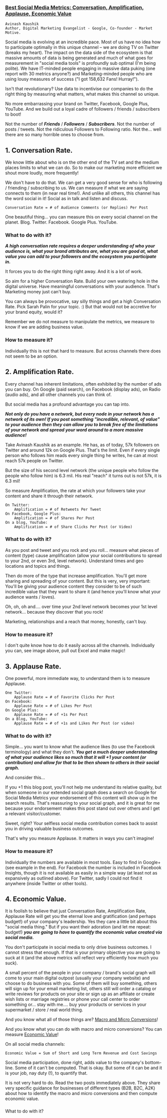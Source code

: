 ### [Best Social Media Metrics: Conversation, Amplification, Applause, Economic Value](https://www.kaushik.net/avinash/best-social-media-metrics-conversation-amplification-applause-economic-value/)
```
Avinash Kaushik
Author, Digital Marketing Evangelist - Google, Co-founder - Market Motive.
```
Social media is evolving at an incredible pace. Most of us have no idea how to participate optimally in this unique channel – we are doing TV on Twitter (breaks my heart). The impact on the data side of the ecosystem is that massive amounts of data is being generated and much of what goes for measurement in "social media tools" is profoundly sub optimal (I'm being polite). We have IT-minded people engaging in massive data puking (one report with 30 metrics anyone?) and Marketing-minded people who are using lousy measures of success ("I got 158,632 Fans! Hurray!").

Isn't that revolutionary? Use data to incentivise our companies to do the right thing by measuring what matters, what makes this channel so unique.

No more embarrassing your brand on Twitter, Facebook, Google Plus, YouTube. And we build out a loyal cadre of followers / friends / subscribers to boot!

Not the number of ___Friends___ / ___Followers___ / ___Subscribers___. Not the number of posts / tweets. Not the ridiculous Followers to Following ratio. Not the… well there are so many horrible ones to choose from.

## 1. Conversation Rate.
We know little about who is on the other end of the TV set and the medium places limits to what we can do. So to make our marketing more efficient we shout more loudly, more frequently!

We don't have to do that. We can get a very good sense for who is following / friending / subscribing to us. We can measure if what we are saying connects to them (in near real time!). And unlike all others, this channel has the word social in it! Social as in talk and listen and discuss.
```
Conversation Rate = # of Audience Comments (or Replies) Per Post
```
One beautiful thing… you can measure this on every social channel on the planet. Blog. Twitter. Facebook. Google Plus. YouTube.
### What to do with it?
___A high conversation rate requires a deeper understanding of who your audience is, what your brand attributes are, what you are good at, what value you can add to your followers and the ecosystem you participate in.___

It forces you to do the right thing right away. And it is a lot of work.

So aim for a higher Conversation Rate. Build your own watering hole in the digital universe. Have meaningful conversations with your audience. That's Marketing money just can't buy.

You can always be provocative, say silly things and get a high Conversation Rate. Pick Sarah Palin for your topic. :) But that would not be accretive for your brand equity, would it?

Remember we do not measure to manipulate the metrics, we measure to know if we are adding business value.
### How to measure it?
Individually this is not that hard to measure. But across channels there does not seem to be an option.

## 2. Amplification Rate.
Every channel has inherent limitations, often exhibited by the number of ads you can buy. On Google (paid search), on Facebook (display ads), on Radio (audio ads), and all other channels you can think of.

But social media has a profound advantage you can tap into.

___Not only do you have a network, but every node in your network has a network of its own! If you post something "incredible, relevant, of value" to your audience then they can allow you to break free of the limitations of your network and spread your word around to a more massive audience!___

Take Avinash Kaushik as an example. He has, as of today, 57k followers on Twitter and around 12k on Google Plus. That's the limit. Even if every single person who follows him reads every single thing he writes, he can at most reach 57k people on Twitter.

But the size of his second level network (the unique people who follow the people who follow him) is 6.3 mil. His real "reach" it turns out is not 57k, it is 6.3 mil!

So measure Amplification, the rate at which your followers take your content and share it through their network.

```
On Twitter:
    Amplification = # of Retweets Per Tweet
On Facebook, Google Plus:
    Amplification = # of Shares Per Post
On a blog, YouTube:
    Amplification = # of Share Clicks Per Post (or Video)
```
### What to do with it?
As you post and tweet and you rock and you roll… measure what pieces of content (type) cause amplification (allow your social contributions to spread to your 2nd, or even 3rd, level network). Understand times and geo locations and topics and things.

Then do more of the type that increase amplification. You'll get more sharing and spreading of your content. But this is very, very important: You'll be giving your audience content they consider to be of such incredible value that they want to share it (and hence you'll know what your audience wants / loves).

Oh, oh, oh and…. over time your 2nd level network becomes your 1st level network… because they discover that you rock!

Marketing, relationships and a reach that money, honestly, can't buy.

### How to measure it?
I don't quite know how to do it easily across all the channels. Individually you can, see image above, pull out Excel and make magic!

## 3. Applause Rate.
One powerful, more immediate way, to understand them is to measure Applause.

```
One Twitter:
    Applause Rate = # of Favorite Clicks Per Post
On Facebook:
    Applause Rate = # of Likes Per Post
On Google Plus:
    Applause Rate = # of +1s Per Post
On a Blog, YouTube:
    Applause Rate = # of +1s and Likes Per Post (or video)
```

### What to do with it?
Simple… you want to know what the audience likes (to use the Facebook terminology) and what they don't. ___You get a much deeper understanding of what your audience likes so much that it will +1 your content (or contribution) and allow for that to be then shown to others in their social graph.___

And consider this…

If you +1 this blog post, you'll not help me understand its relative quality, but when someone in our extended social graph does a search on Google for Social Media Metrics your endorsement of this content will show up in the search results. That's reassuring to your social graph, and it is great for me because your endorsement makes this post stand out over others and I get a relevant visitor/customer.

Sweet, right? Your selfless social media contribution comes back to assist you in driving valuable business outcomes.

That's why you measure Applause. It matters in ways you can't imagine!
### How to measure it?
Individually the numbers are available in most tools. Easy to find in Google+ (see example in the end). For Facebook the number is included in Facebook Insights, though it is not available as easily in a simple way (at least not as expansively as outlined above). For Twitter, sadly I could not find it anywhere (inside Twitter or other tools).
## 4. Economic Value.
It is foolish to believe that just Conversation Rate, Amplification Rate, Applause Rate will get you the eternal love and gratification (and perhaps budget!) of your company's leadership. Yes they care a little bit about this "social media thing." But if you want their adoration (and let me repeat: budget!) ___you are going to have to quantify the economic value created via social media.___

You don't participate in social media to only drive business outcomes. I cannot stress that enough. If that is your primary objective you are going to suck at it (and the above metrics will reflect very efficiently how much you suck).

A small percent of the people in your company / brand's social graph will come to your main digital outpost (usually your company website) and choose to do business with you. Some of them will buy something, others will sign up for your email marketing list, others still will order a catalog or write reviews for products on your site or sign up as an affiliate or create wish lists or marriage registries or phone your call center to order something or… stay with me…. buy your products or services in your supermarket / store / real world thing.

And you know what all of those things are? [Macro and Micro Conversions](https://www.kaushik.net/avinash/excellent-analytics-tip-13-measure-macro-and-micro-conversions/)!

And you know what you can do with macro and micro conversions? You can measure [Economic Value](https://www.kaushik.net/avinash/web-analytics-tips-identify-website-goal-values/)!

On all social media channels:
```
Economic Value = Sum of Short and Long Term Revenue and Cost Savings
```
Social media participation, done right, adds value to the company's bottom-line. Some of it can't be computed. That is okay. But some of it can be and it is your job, nay duty (!), to quantify that.

It is not very hard to do. Read the two posts immediately above. They share very specific guidance for businesses of different types (B2B, B2C, A2K) about how to identify the macro and micro conversions and then compute economic value.
### 
What to do with it?
